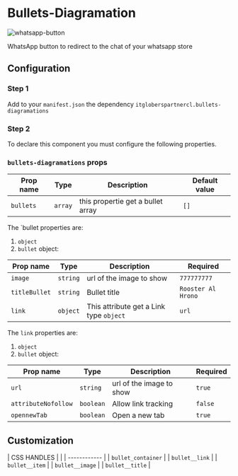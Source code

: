 
# Bullets-Diagramation

![whatsapp-button](https://user-images.githubusercontent.com/94660803/209262007-cd5162a2-4000-45ec-8185-9c0ee5cef581.png)

WhatsApp button to redirect to the chat of your whatsapp store

## Configuration

### Step 1 

Add to your `manifest.json` the dependency `itgloberspartnercl.bullets-diagramations`

### Step 2

To declare this component you must configure the following properties.

### `bullets-diagramations` props

| Prop name    | Type            | Description    | Default value                                                                                                                               |
| ------------ | --------------- | --------------------------------------------------------------------------------------------------------------------------------------------- | ---------- | 
| `bullets`      | `array`       | this propertie get a bullet array          | `[]`        |


The `bullet properties are:

1. `object`
2. `bullet` object:


| Prop name    | Type            | Description    | Required                                                                                                                              |
| ------------ | --------------- | --------------------------------------------------------------------------------------------------------------------------------------------- | ---------- | 
| `image`      | `string`       | url of the image  to show         | `777777777`        |
| `titleBullet`      | `string`       | Bullet title        | `Rooster Al Hrono`        |
| `link`      | `object`       | This attribute get a Link type `object`         | `url`        |


The `link` properties are:

1. `object`
2. `bullet` object:


| Prop name    | Type            | Description    | Required                                                                                                                              |
| ------------ | --------------- | --------------------------------------------------------------------------------------------------------------------------------------------- | ---------- | 
| `url`      | `string`       | url of the image  to show         | `true`        |
| `attributeNofollow`      | `boolean`       | Allow link tracking        | `false`        |
| `opennewTab`      | `boolean`       | Open a new tab         | `true`        |


## Customization

| CSS HANDLES    |                                                                                                                         |
| ------------ |
| `bullet_container`      |
| `bullet__link`      |
| `bullet__item`      |
| `bullet__image`      |
| `bullet__title`      |

